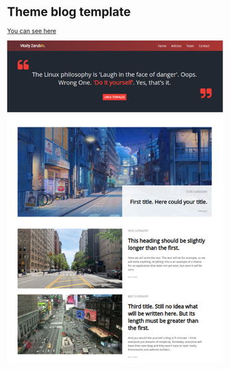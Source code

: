 Theme blog template
===================

[You can see here](https://unite-theme.keygenqt.com/)

![picture](data/preview3.png)
